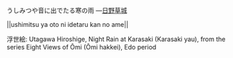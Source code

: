 うしみつや音に出でたる寒の雨
—[日野草城](https://ja.wikipedia.org/wiki/日野草城)

||ushimitsu ya oto ni idetaru kan no ame||

浮世絵: Utagawa Hiroshige, Night Rain at Karasaki (Karasaki yau), from the series Eight Views of Ômi (Ômi hakkei), Edo period